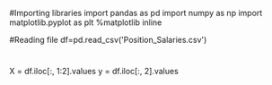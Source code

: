 #Importing libraries 
import pandas as pd
import numpy as np 
import matplotlib.pyplot as plt 
%matplotlib inline

#Reading file
df=pd.read_csv('Position_Salaries.csv')

#
X = df.iloc[:, 1:2].values
y = df.iloc[:, 2].values
